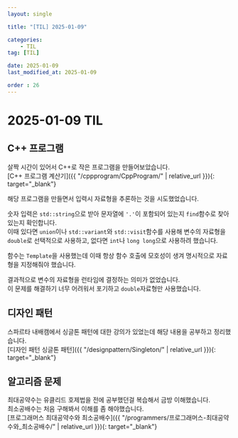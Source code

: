 ```yaml
---
layout: single

title: "[TIL] 2025-01-09"

categories:
    - TIL
tag: [TIL]

date: 2025-01-09
last_modified_at: 2025-01-09

order : 26
---
```


# 2025-01-09 TIL

## C++ 프로그램

살짝 시간이 있어서 C++로 작은 프로그램을 만들어보았습니다.  
[C++ 프로그램 계산기]({{ "/cppprogram/CppProgram/" | relative_url }}){: target="_blank"}

해당 프로그램을 만들면서 입력시 자료형을 추론하는 것을 시도했었습니다.

숫자 입력은 `std::string`으로 받아 문자열에 `'.'`이 포함되어 있는지 `find`함수로 찾아 있는지 확인합니다.  
이때 있다면 `union`이나 `std::variant`와 `std::visit`함수를 사용해 변수의 자료형을 `double`로 선택적으로 사용하고, 없다면 `int`나 `long long`으로 사용하려 했습니다.  

함수는 `Template`을 사용했는데 이때 항상 함수 호출에 모호성이 생겨 명시적으로 자료형을 지정해줘야 했습니다.  

결과적으로 변수의 자료형을 런타임에 결정하는 의미가 없었습니다.  
이 문제를 해결하기 너무 어려워서 포기하고 `double`자료형만 사용했습니다.

## 디자인 패턴

스파르타 내배캠에서 싱글톤 패턴에 대한 강의가 있었는데 해당 내용을 공부하고 정리했습니다.  
[디자인 패턴 싱글톤 패턴]({{ "/designpattern/Singleton/" | relative_url }}){: target="_blank"}


## 알고리즘 문제

최대공약수는 유클리드 호제법을 전에 공부했던걸 복습해서 금방 이해했습니다.  
최소공배수는 처음 구해봐서 이해를 좀 해야했습니다.  
[프로그래머스 최대공약수와 최소공배수]({{ "/programmers/프로그래머스-최대공약수와_최소공배수/" | relative_url }}){: target="_blank"}